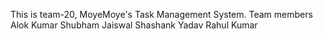 This is team-20,  MoyeMoye's Task Management System. 
Team members
Alok Kumar 
Shubham Jaiswal
Shashank Yadav
Rahul Kumar 
